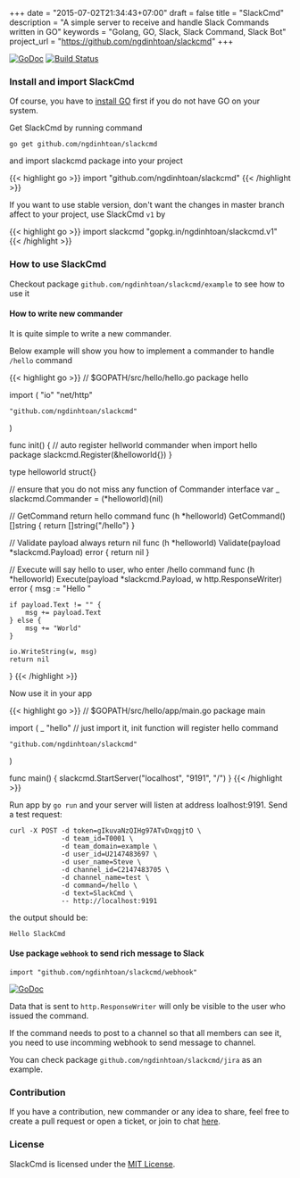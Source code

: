 +++
date = "2015-07-02T21:34:43+07:00"
draft = false
title = "SlackCmd"
description = "A simple server to receive and handle Slack Commands written in GO"
keywords = "Golang, GO, Slack, Slack Command, Slack Bot"
project_url = "https://github.com/ngdinhtoan/slackcmd"
+++

[![GoDoc](https://godoc.org/github.com/ngdinhtoan/slackcmd?status.svg)](https://godoc.org/github.com/ngdinhtoan/slackcmd)
[![Build Status](https://travis-ci.org/ngdinhtoan/slackcmd.svg)](https://travis-ci.org/ngdinhtoan/slackcmd)

### Install and import SlackCmd

Of course, you have to [install GO](https://golang.org/doc/install) first if you do not have GO on your system.

Get SlackCmd by running command

    go get github.com/ngdinhtoan/slackcmd

and import slackcmd package into your project

{{< highlight go >}}
import "github.com/ngdinhtoan/slackcmd"
{{< /highlight >}}

If you want to use stable version,
don't want the changes in master branch affect to your project,
use SlackCmd `v1` by

{{< highlight go >}}
import slackcmd "gopkg.in/ngdinhtoan/slackcmd.v1"
{{< /highlight >}}

### How to use SlackCmd

Checkout package `github.com/ngdinhtoan/slackcmd/example` to see how to use it

#### How to write new commander

It is quite simple to write a new commander.

Below example will show you how to implement a commander to handle `/hello` command

{{< highlight go >}}
// $GOPATH/src/hello/hello.go
package hello

import (
	"io"
	"net/http"

	"github.com/ngdinhtoan/slackcmd"
)

func init() {
	// auto register hellworld commander when import hello package
	slackcmd.Register(&helloworld{})
}

type helloworld struct{}

// ensure that you do not miss any function of Commander interface
var _ slackcmd.Commander = (*helloworld)(nil)

// GetCommand return hello command
func (h *helloworld) GetCommand() []string {
	return []string{"/hello"}
}

// Validate payload always return nil
func (h *helloworld) Validate(payload *slackcmd.Payload) error {
	return nil
}

// Execute will say hello to user, who enter /hello command
func (h *helloworld) Execute(payload *slackcmd.Payload, w http.ResponseWriter) error {
	msg := "Hello "

	if payload.Text != "" {
		msg += payload.Text
	} else {
		msg += "World"
	}

	io.WriteString(w, msg)
	return nil
}
{{< /highlight >}}

Now use it in your app

{{< highlight go >}}
// $GOPATH/src/hello/app/main.go
package main

import (
	_ "hello" // just import it, init function will register hello command

	"github.com/ngdinhtoan/slackcmd"
)

func main() {
	slackcmd.StartServer("localhost", "9191", "/")
}
{{< /highlight >}}

Run app by `go run` and your server will listen at address loalhost:9191.
Send a test request:

    curl -X POST -d token=gIkuvaNzQIHg97ATvDxqgjtO \
                 -d team_id=T0001 \
                 -d team_domain=example \
                 -d user_id=U2147483697 \
                 -d user_name=Steve \
                 -d channel_id=C2147483705 \
                 -d channel_name=test \
                 -d command=/hello \
                 -d text=SlackCmd \
                 -- http://localhost:9191

the output should be:

    Hello SlackCmd

#### Use package `webhook` to send rich message to Slack

    import "github.com/ngdinhtoan/slackcmd/webhook"

[![GoDoc](https://godoc.org/github.com/ngdinhtoan/slackcmd/webhook?status.svg)](https://godoc.org/github.com/ngdinhtoan/slackcmd/webhook)

Data that is sent to `http.ResponseWriter` will only be visible to the user who issued the command.

If the command needs to post to a channel so that all members can see it,
you need to use incomming webhook to send message to channel.

You can check package `github.com/ngdinhtoan/slackcmd/jira` as an example.

### Contribution

If you have a contribution, new commander or any idea to share, feel free to create a pull request or open a ticket,
or join to chat [here](https://gitter.im/ngdinhtoan/slackcmd?utm_source=badge&utm_medium=badge&utm_campaign=pr-badge&utm_content=badge).

### License

SlackCmd is licensed under the [MIT License](https://github.com/ngdinhtoan/slackcmd/blob/master/LICENSE).
